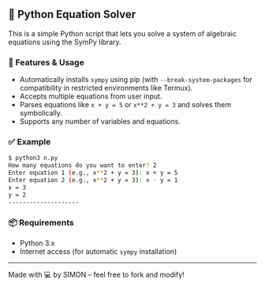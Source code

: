 ## 🔢 Python Equation Solver

This is a simple Python script that lets you solve a system of algebraic equations using the SymPy library.

### 📌 Features & Usage

- Automatically installs `sympy` using pip (with `--break-system-packages` for compatibility in restricted environments like Termux).
- Accepts multiple equations from user input.
- Parses equations like `x + y = 5` or `x**2 + y = 3` and solves them symbolically.
- Supports any number of variables and equations.

### ✅ Example

```bash
$ python3 n.py
How many equations do you want to enter? 2
Enter equation 1 (e.g., x**2 + y = 3): x + y = 5
Enter equation 2 (e.g., x**2 + y = 3): x - y = 1
x = 3
y = 2
--------------------
```

### 📦 Requirements

- Python 3.x  
- Internet access (for automatic `sympy` installation)

---

Made with 💻 by SIMON – feel free to fork and modify!
